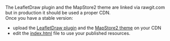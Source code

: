 The LeafletDraw plugin and the MapStore2 theme are linked via rawgit.com but in production it should be used a proper CDN.  
Once you have a stable version:
- upload the [LeafletDraw plugin](http://rawgit.com/Leaflet/Leaflet.draw/v0.2.4/dist/) and the [MapStore2 theme](https://github.com/geosolutions-it/MapStore2-theme/tree/master/theme/default) on your CDN
- edit the [index.html](https://github.com/geosolutions-it/MapStore2/blob/master/web/client/index.html) file to use your published resources.
